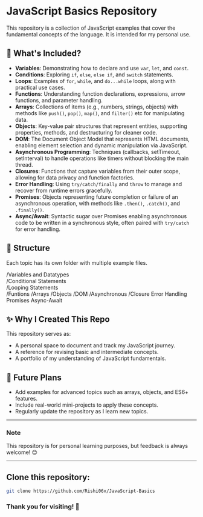 # JavaScript Basics Repository  

This repository is a collection of JavaScript examples that cover the fundamental concepts of the language. It is intended for my personal use.

## 🚀 What's Included?  

- **Variables**: Demonstrating how to declare and use `var`, `let`, and `const`.  
- **Conditions**: Exploring `if`, `else`, `else if`, and `switch` statements.  
- **Loops**: Examples of `for`, `while`, and `do...while` loops, along with practical use cases.  
- **Functions**: Understanding function declarations, expressions, arrow functions, and parameter handling.
- **Arrays**: Collections of items (e.g., numbers, strings, objects) with methods like `push()`, `pop()`, `map()`, and `filter()` etc for manipulating data.
- **Objects**: Key-value pair structures that represent entities, supporting properties, methods, and destructuring for cleaner code.
- **DOM**: The Document Object Model that represents HTML documents, enabling element selection and dynamic manipulation via JavaScript.
- **Asynchronous Programming**: Techniques (callbacks, setTimeout, setInterval) to handle operations like timers without blocking the main thread.
- **Closures**: Functions that capture variables from their outer scope, allowing for data privacy and function factories.
- **Error Handling**: Using `try/catch/finally` and `throw` to manage and recover from runtime errors gracefully.
- **Promises**: Objects representing future completion or failure of an asynchronous operation, with methods like `.then()`, `.catch()`, and `.finally()`.
- **Async/Await**: Syntactic sugar over Promises enabling asynchronous code to be written in a synchronous style, often paired with `try/catch` for error handling.
 

## 📂 Structure  

Each topic has its own folder with multiple example files.

/Variables and Datatypes  
/Conditional Statements  
/Looping Statements  
/Funtions 
/Arrays 
/Objects 
/DOM 
/Asynchronous 
/Closure 
Error Handling
Promises 
Async-Await


## ✨ Why I Created This Repo  

This repository serves as:  
- A personal space to document and track my JavaScript journey.  
- A reference for revising basic and intermediate concepts.  
- A portfolio of my understanding of JavaScript fundamentals.

## 📌 Future Plans  

- Add examples for advanced topics such as arrays, objects, and ES6+ features.  
- Include real-world mini-projects to apply these concepts.  
- Regularly update the repository as I learn new topics.

---

### Note  

This repository is for personal learning purposes, but feedback is always welcome! 😊  

---

## Clone this repository:  
   ```bash
   git clone https://github.com/Rishi06x/JavaScript-Basics
   ```

### Thank you for visiting! 🌟


